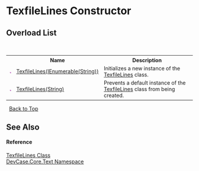 # TexfileLines Constructor 
 


## Overload List
&nbsp;<table><tr><th></th><th>Name</th><th>Description</th></tr><tr><td>![Public method](media/pubmethod.gif "Public method")</td><td><a href="M_DevCase_Core_Text_TexfileLines__ctor">TexfileLines(IEnumerable(String))</a></td><td>
Initializes a new instance of the <a href="T_DevCase_Core_Text_TexfileLines">TexfileLines</a> class.</td></tr><tr><td>![Public method](media/pubmethod.gif "Public method")</td><td><a href="M_DevCase_Core_Text_TexfileLines__ctor_1">TexfileLines(String)</a></td><td>
Prevents a default instance of the <a href="T_DevCase_Core_Text_TexfileLines">TexfileLines</a> class from being created.</td></tr></table>&nbsp;
<a href="#texfilelines-constructor">Back to Top</a>

## See Also


#### Reference
<a href="T_DevCase_Core_Text_TexfileLines">TexfileLines Class</a><br /><a href="N_DevCase_Core_Text">DevCase.Core.Text Namespace</a><br />